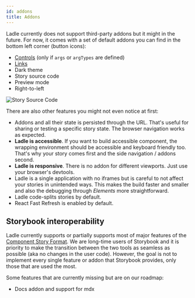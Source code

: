 ```yaml
---
id: addons
title: Addons
---
```


Ladle currently does not support third-party addons but it might in the future. For now, it comes with a set of default addons you can find in the bottom left corner (button icons):

- [Controls](./stories#controls-args-and-argtypes) (only if `args` or `argTypes` are defined)
- [Links](./links)
- Dark theme
- Story source code
- Preview mode
- Right-to-left

![Story Source Code](/img/code-source.png)

There are also other features you might not even notice at first:

- Addons and all their state is persisted through the URL. That's useful for sharing or testing a specific story state. The browser navigation works as expected.
- **Ladle is accessible**. If you want to build accessible component, the wrapping environment should be accessible and keyboard friendly too. That's why your story comes first and the side navigation / addons second.
- **Ladle is responsive**. There is no addon for different viewports. Just use your browser's devtools.
- Ladle is a single application with no iframes but is careful to not affect your stories in unintended ways. This makes the build faster and smaller and also the debugging through _Elements_ more straightforward.
- Ladle code-splits stories by default.
- React Fast Refresh is enabled by default.

## Storybook interoperability

Ladle currently supports or partially supports most of major features of the [Component Story Format](https://storybook.js.org/docs/react/api/csf). We are long-time users of Storybook and it is priority to make the transition between the two tools as seamless as possible (aka no changes in the user code). However, the goal is not to implement every single feature or addon that Storybook provides, only those that are used the most.

Some features that are currently missing but are on our roadmap:

- Docs addon and support for mdx

